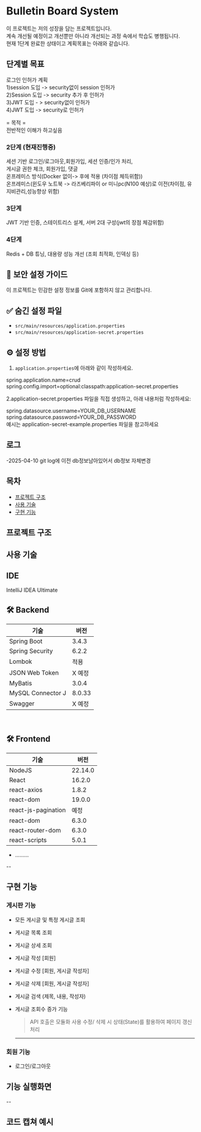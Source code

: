 # Bulletin Board System

이 프로젝트는 저의 성장을 담는 프로젝트입니다. <br>
계속 개선될 예정이고 개선뿐만 아니라 개선되는 과정 속에서 학습도 병행됩니다.<br>
현재 1단계 완료한 상태이고 계획목표는 아래와 같습니다.<br>

## 단계별	목표 
로그인 인허가 계획  
1)session 도입 -> security없이 session 인허가   
2)Session 도입 -> security 추가 후 인허가  
3)JWT 도입 - > security없이 인허가  
4)JWT 도입 -> security로 인허가  

= 목적 =  
전반적인 이해가 하고싶음  


### 2단계	(현재진행중)<br>

세션 기반 로그인/로그아웃,회원가입, 세션 인증/인가 처리,<br>
게시글 권한 체크, 회원가입, 댓글<br>
온프레미스 방식(Docker 없이-> 후에 적용 (차이점 체득위함))<br>
온프레미스(윈도우 노트북 -> 라즈베리파이 or 미니pc(N100 예상)로 이전(차이점, 유지비관리,성능향상 위함)<br>

### 3단계	<br>

JWT 기반 인증, 스테이트리스 설계, 서버 2대 구성(jwt의 장점 체감위함)<br>

### 4단계	<br>

Redis + DB 튜닝, 대용량 성능 개선 (조회 최적화, 인덱싱 등)<br>

## 🔐 보안 설정 가이드

이 프로젝트는 민감한 설정 정보를 Git에 포함하지 않고 관리합니다.

## ✅ 숨긴 설정 파일
- `src/main/resources/application.properties`
- `src/main/resources/application-secret.properties`

## ⚙️ 설정 방법
1. `application.properties`에 아래와 같이 작성하세요.

spring.application.name=crud
spring.config.import=optional:classpath:application-secret.properties<br>

2.application-secret.properties 파일을 직접 생성하고, 아래 내용처럼 작성하세요:


spring.datasource.username=YOUR_DB_USERNAME<br>
spring.datasource.password=YOUR_DB_PASSWORD<br>
예시는 application-secret-example.properties 파일을 참고하세요<br>
## 로그
-2025-04-10 git log에 이전 db정보남아있어서 db정보 자체변경



## 목차


- [프로젝트 구조](#프로젝트-구조)
- [사용 기술](#사용-기술)
- [구현 기능](#구현-기능)




## 프로젝트 구조


## 사용 기술

## IDE
 IntelliJ IDEA Ultimate
## :hammer_and_wrench: Backend

| 기술                | 버전    |
|---------------------|--------|
| Spring Boot         | 3.4.3  |
| Spring Security     | 6.2.2 |
|  Lombok   | 적용  |
| JSON Web Token      | X 예정 |
| MyBatis             | 3.0.4  |
| MySQL Connector J   | 8.0.33 |
| Swagger             |  X 예정 |

<br />

## :hammer_and_wrench: Frontend

| 기술               | 버전    |
|--------------------|--------|
| NodeJS             | 22.14.0 |
| React              | 16.2.0  |
| react-axios        | 1.8.2   |
| react-dom          | 19.0.0  |
| react-js-pagination|  예정  |
| react-dom       | 6.3.0   |
| react-router-dom   | 6.3.0   |
| react-scripts      | 5.0.1   |
- .........

--
## 구현 기능

### 게시판 기능
- 모든 게시글 및 특정 게시글 조회
- 게시글 목록 조회
- 게시글 상세 조회
- 게시글 작성 [회원]
- 게시글 수정 [회원, 게시글 작성자]
- 게시글 삭제 [회원, 게시글 작성자]
- 게시글 검색 (제목, 내용, 작성자)
- 게시글 조회수 증가 기능

  > API 호출은 모듈화 사용
  > 수정/ 삭제 시 상태(State)를 활용하여 페이지 갱신 처리
  ---
  


### 회원 기능
- 로그인/로그아웃

## 기능 실행화면

--


## 코드 캡쳐 예시


